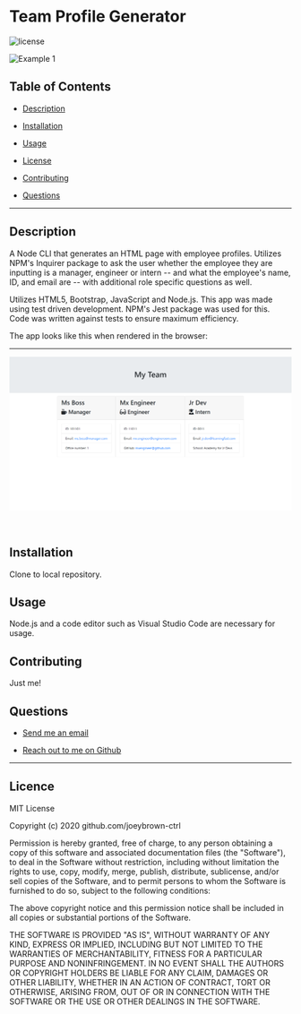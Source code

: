# Team Profile Generator

  ![license](https://img.shields.io/badge/License-MIT-blue.svg)

  ![Example 1](https://github.com/joeybrown-ctrl/team-generator/blob/main/images/gif-team-profile-generator.gif)

  ## Table of Contents

  
* [Description](#description)
  
* [Installation](#installation) 
  
* [Usage](#usage) 
  
* [License](#license)
  
* [Contributing](#contributing)
  
* [Questions](#questions)

  
<hr>

  ## Description 
A Node CLI that generates an HTML page with employee profiles. Utilizes NPM's Inquirer package to ask the user whether the employee they are inputting is a manager, engineer or intern -- and what the employee's name, ID, and email are -- with additional role specific questions as well.

Utilizes HTML5, Bootstrap, JavaScript and Node.js. This app was made using test driven development. NPM's Jest package was used for this. Code was written against tests to ensure maximum efficiency.

The app looks like this when rendered in the browser:
<hr>

  ![app rendered in browser](https://github.com/joeybrown-ctrl/team-generator/blob/main/images/card-pic.png)

<br>

  ## Installation 
Clone to local repository.
  ## Usage 
Node.js and a code editor such as Visual Studio Code are necessary for usage.
  ## Contributing 
Just me!

  ## Questions 
  
* [Send me an email](mailto:gjoey.brown@gmail.com.com)
  
* [Reach out to me on Github](https://github.com/joeybrown-ctrl)

  
<hr>

  
## Licence 
MIT License

Copyright (c) 2020 github.com/joeybrown-ctrl

Permission is hereby granted, free of charge, to any person obtaining a copy
of this software and associated documentation files (the "Software"), to deal
in the Software without restriction, including without limitation the rights
to use, copy, modify, merge, publish, distribute, sublicense, and/or sell
copies of the Software, and to permit persons to whom the Software is
furnished to do so, subject to the following conditions:

The above copyright notice and this permission notice shall be included in all
copies or substantial portions of the Software.

THE SOFTWARE IS PROVIDED "AS IS", WITHOUT WARRANTY OF ANY KIND, EXPRESS OR
IMPLIED, INCLUDING BUT NOT LIMITED TO THE WARRANTIES OF MERCHANTABILITY,
FITNESS FOR A PARTICULAR PURPOSE AND NONINFRINGEMENT. IN NO EVENT SHALL THE
AUTHORS OR COPYRIGHT HOLDERS BE LIABLE FOR ANY CLAIM, DAMAGES OR OTHER
LIABILITY, WHETHER IN AN ACTION OF CONTRACT, TORT OR OTHERWISE, ARISING FROM,
OUT OF OR IN CONNECTION WITH THE SOFTWARE OR THE USE OR OTHER DEALINGS IN THE
SOFTWARE.